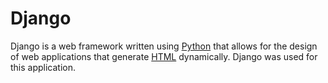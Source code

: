 # Django

Django is a web framework written using [Python](/wiki/Python) that allows for the design of web applications that generate [HTML](/wiki/HTML) dynamically. Django was used for this application.
